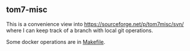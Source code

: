 tom7-misc
---------

This is a convenience view into https://sourceforge.net/p/tom7misc/svn/ where I
can keep track of a branch with local git operations.

Some docker operations are in [Makefile](Makefile).
